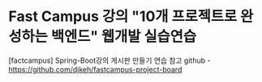 # Fast Campus 강의 "10개 프로젝트로 완성하는 백엔드" 웹개발 실습연습
[factcampus] Spring-Boot강의 게시판 만들기 연습
참고 github - https://github.com/djkeh/fastcampus-project-board
